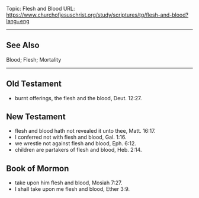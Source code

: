 Topic: Flesh and Blood
URL: https://www.churchofjesuschrist.org/study/scriptures/tg/flesh-and-blood?lang=eng

---

## See Also

Blood; Flesh; Mortality

---

## Old Testament

- burnt offerings, the flesh and the blood, Deut. 12:27.

## New Testament

- flesh and blood hath not revealed it unto thee, Matt. 16:17.
- I conferred not with flesh and blood, Gal. 1:16.
- we wrestle not against flesh and blood, Eph. 6:12.
- children are partakers of flesh and blood, Heb. 2:14.

## Book of Mormon

- take upon him flesh and blood, Mosiah 7:27.
- I shall take upon me flesh and blood, Ether 3:9.

